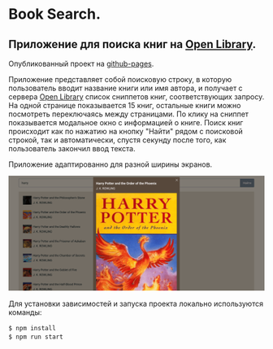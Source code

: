 # Book Search.

## Приложение для поиска книг на [Open Library](https://openlibrary.org).

Опубликованный проект на [github-pages](https://queenarizona.github.io/Book-Search/).

Приложение представляет собой поисковую строку, в которую пользователь вводит название книги или имя автора, и получает с сервера [Open Library](https://openlibrary.org) список сниппетов книг, соответствующих запросу. На одной странице показывается 15 книг, остальные книги можно посмотреть переключаясь между страницами. По клику на сниппет показывается модальное окно с информацией о книге.
Поиск книг происходит как по нажатию на кнопку "Найти" рядом с поисковой строкой, так и автоматически, спустя секунду после того, как пользователь закончил ввод текста.

Приложение адаптированно для разной ширины экранов.

![](/public/booklist.png)

Для установки зависимостей и запуска проекта локально используются команды:

```sh
$ npm install
$ npm run start
```
